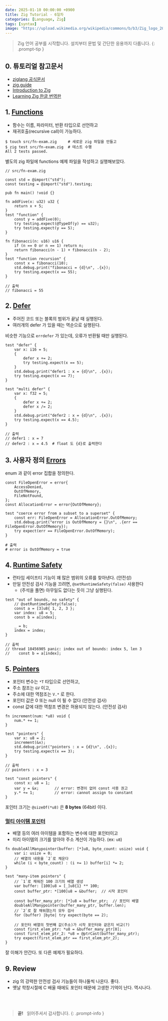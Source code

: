 ```yaml
---
date: 2025-01-10 00:00:00 +0900
title: Zig Tutorial - 6일차
categories: [Language, Zig]
tags: [syntax]
image: "https://upload.wikimedia.org/wikipedia/commons/b/b3/Zig_logo_2020.svg"
---
```


> Zig 언어 공부를 시작합니다. 설치부터 문법 및 간단한 응용까지 다룹니다.
{: .prompt-tip }

## 0. 튜토리얼 참고문서

- [ziglang 공식문서](https://ziglang.org/documentation/master/)
- [zig.guide](https://zig.guide/getting-started/hello-world)
- [Introduction to Zig](https://pedropark99.github.io/zig-book/)
- [Learning Zig 한글 번역판](https://faultnote.github.io/posts/learning-zig/)


## 1. [Functions](https://zig.guide/language-basics/functions)

- 함수는 이름, 파라미터, 반환 타입으로 선언하고
- 재귀호출(recursive call)이 가능하다.

```console
$ touch src/fn-exam.zig     # 새로운 zig 파일을 만들고
$ zig test src/fn-exam.zig  # 테스트 수행
All 2 tests passed.
```

별도의 zig 파일에 functions 예제 파일을 작성하고 실행해보았다.

```zig
// src/fn-exam.zig

const std = @import("std");
const testing = @import("std").testing;

pub fn main() !void {}

fn addFive(x: u32) u32 {
    return x + 5;
}
test "function" {
    const y = addFive(0);
    try testing.expect(@TypeOf(y) == u32);
    try testing.expect(y == 5);
}

fn fibonacci(n: u16) u16 {
    if (n == 0 or n == 1) return n;
    return fibonacci(n - 1) + fibonacci(n - 2);
}
test "function recursion" {
    const x = fibonacci(10);
    std.debug.print("fibonacci = {d}\n", .{x});
    try testing.expect(x == 55);
}

// 출력
// fibonacci = 55
```

## 2. [Defer](https://zig.guide/language-basics/defer)

- 주어진 코드 또는 블록의 범위가 끝날 때 실행된다.
- 여러개의 defer 가 있을 때는 역순으로 실행된다.

비슷한 기능으로 `errdefer` 가 있는데, 오류가 반환될 때만 실행된다.

```zig
test "defer" {
    var x: i16 = 5;
    {
        defer x += 2;
        try testing.expect(x == 5);
    }
    std.debug.print("defer1 : x = {d}\n", .{x});
    try testing.expect(x == 7);
}

test "multi defer" {
    var x: f32 = 5;
    {
        defer x += 2;
        defer x /= 2;
    }
    std.debug.print("defer2 : x = {d}\n", .{x});
    try testing.expect(x == 4.5);
}

// 출력
// defer1 : x = 7
// defer2 : x = 4.5  # float 도 {d}로 출력한다
```

## 3. 사용자 정의 [Errors](https://zig.guide/language-basics/errors)

enum 과 같이 error 집합을 정의한다.

```zig
const FileOpenError = error{
    AccessDenied,
    OutOfMemory,
    FileNotFound,
};
const AllocationError = error{OutOfMemory};

test "coerce error from a subset to a superset" {
    const err: FileOpenError = AllocationError.OutOfMemory;
    std.debug.print("error is OutOfMemory = {}\n", .{err == FileOpenError.OutOfMemory});
    try expect(err == FileOpenError.OutOfMemory);
}

# 출력
# error is OutOfMemory = true
```

## 4. [Runtime Safety](https://zig.guide/language-basics/runtime-safety)

- 런타임 세이프티 기능이 꽤 많은 범위의 오류를 찾아낸다. (안전성)
- 만일 안전성 검사 기능을 끄려면, `@setRuntimeSafety(false)` 사용한다
  - (주석을 풀면) 아무일도 없다는 듯이 그냥 실행된다.

```zig
test "out of bounds, no safety" {
    // @setRuntimeSafety(false);
    const a = [3]u8{ 1, 2, 3 };
    var index: u8 = 5;
    const b = a[index];

    _ = b;
    index = index;
}

// 출력
// thread 18456905 panic: index out of bounds: index 5, len 3
//    const b = a[index];
```

## 5. [Pointers](https://zig.guide/language-basics/pointers)

- 포인터 변수는 `*T` 타입으로 선언하고,
- 주소 참조는 `&V` 이고,
- 주소에 대한 역참조는 `V.*` 로 한다.
- 포인터 값은 0 또는 null 이 될 수 없다 (안전성 검사)
- const 값에 대한 역참조 변경은 허용되지 않는다. (안전성 검사)

```zig
fn increment(num: *u8) void {
    num.* += 1;
}

test "pointers" {
    var x: u8 = 2;
    increment(&x);
    std.debug.print("pointers : x = {d}\n", .{x});
    try testing.expect(x == 3);
}

// 출력
// pointers : x = 3

test "const pointers" {
    const x: u8 = 1;
    var y = &x;       // error: 변경이 없어 const 사용 권고
    y.* += 1;         // error: cannot assign to constant
}
```

포인터 크기는 `@sizeOf(*u8)` 은 **8 bytes** (64bit) 이다.

### [멀티 아이템 포인터](https://zig.guide/language-basics/many-item-pointers)

- 배열 등의 여러 아이템을 포함하는 변수에 대한 포인터이고
- 미리 아이템의 크기를 알아야 주소 계산이 가능하다. (ex: `u8`)

```zig
fn doubleAllManypointer(buffer: [*]u8, byte_count: usize) void {
    var i: usize = 0;
    // 배열의 내용을 `2`로 채운다
    while (i < byte_count) : (i += 1) buffer[i] *= 2;
}

test "many-item pointers" {
    // `1`로 채워진 100 크기의 배열 생성
    var buffer: [100]u8 = [_]u8{1} ** 100;
    const buffer_ptr: *[100]u8 = &buffer;  // 시작 포인터

    const buffer_many_ptr: [*]u8 = buffer_ptr;  // 포인터 배열
    doubleAllManypointer(buffer_many_ptr, buffer.len);
    // `2`로 잘 채워졌는지 모두 검사
    for (buffer) |byte| try expect(byte == 2);

    // 포인터 배열의 첫번째 값(주소)가 시작 포인터와 같은지 비교(?)
    const first_elem_ptr: *u8 = &buffer_many_ptr[0];
    const first_elem_ptr_2: *u8 = @ptrCast(buffer_many_ptr);
    try expect(first_elem_ptr == first_elem_ptr_2);
}
```

잘 이해가 안간다. 또 다른 예제가 필요하다.


## 9. Review

- zig 의 강력한 안전성 검사 기능들이 하나둘씩 나온다. 좋다.
- 옛날 학창시절에 C 배울 때에도 포인터 때문에 고생한 기억이 난다. 역시나다.

&nbsp; <br />
&nbsp; <br />

> **끝!** &nbsp; 읽어주셔서 감사합니다.
{: .prompt-info }